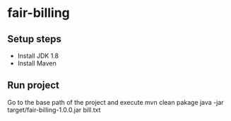 # fair-billing

## Setup steps
- Install JDK 1.8
- Install Maven

## Run project
Go to the base path of the project and execute 
mvn clean pakage
java -jar target/fair-billing-1.0.0.jar bill.txt 
